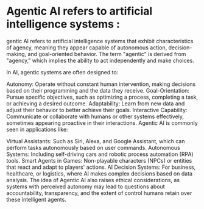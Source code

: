 # Agentic AI refers to artificial intelligence systems :
gentic AI refers to artificial intelligence systems that exhibit characteristics of agency, meaning they appear capable of autonomous action, decision-making, and goal-oriented behavior. The term "agentic" is derived from "agency," which implies the ability to act independently and make choices.

In AI, agentic systems are often designed to:

Autonomy: Operate without constant human intervention, making decisions based on their programming and the data they receive.
Goal-Orientation: Pursue specific objectives, such as optimizing a process, completing a task, or achieving a desired outcome.
Adaptability: Learn from new data and adjust their behavior to better achieve their goals.
Interactive Capability: Communicate or collaborate with humans or other systems effectively, sometimes appearing proactive in their interactions.
Agentic AI is commonly seen in applications like:

Virtual Assistants: Such as Siri, Alexa, and Google Assistant, which can perform tasks autonomously based on user commands.
Autonomous Systems: Including self-driving cars and robotic process automation (RPA) tools.
Smart Agents in Games: Non-playable characters (NPCs) or entities that react and adapt to players' actions.
AI Decision Systems: For business, healthcare, or logistics, where AI makes complex decisions based on data analysis.
The idea of Agentic AI also raises ethical considerations, as systems with perceived autonomy may lead to questions about accountability, transparency, and the extent of control humans retain over these intelligent agents.



